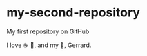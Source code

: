 # my-second-repository

My first repository on GitHub

I love :coffee: :pizza:, and my :dog:, Gerrard.
